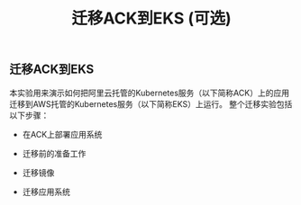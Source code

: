 ﻿---
title: "迁移ACK到EKS (可选)"
chapter: false
weight: 90
---

## 迁移ACK到EKS
本实验用来演示如何把阿里云托管的Kubernetes服务（以下简称ACK）上的应用迁移到AWS托管的Kubernetes服务（以下简称EKS）上运行。
整个迁移实验包括以下步骤：

* 在ACK上部署应用系统

* 迁移前的准备工作

* 迁移镜像

* 迁移应用系统